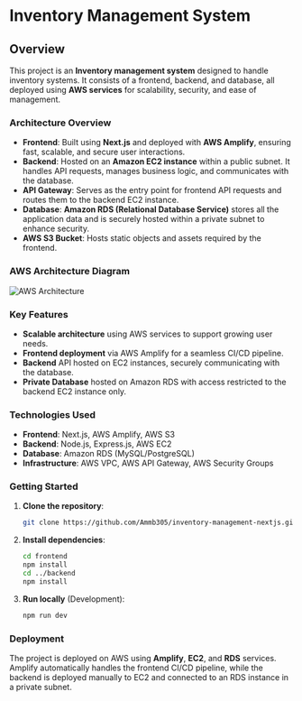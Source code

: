 # Inventory Management System

## Overview
This project is an **Inventory management system** designed to handle inventory systems. It consists of a frontend, backend, and database, all deployed using **AWS services** for scalability, security, and ease of management.

### Architecture Overview
- **Frontend**: Built using **Next.js** and deployed with **AWS Amplify**, ensuring fast, scalable, and secure user interactions.
- **Backend**: Hosted on an **Amazon EC2 instance** within a public subnet. It handles API requests, manages business logic, and communicates with the database.
- **API Gateway**: Serves as the entry point for frontend API requests and routes them to the backend EC2 instance.
- **Database**: **Amazon RDS (Relational Database Service)** stores all the application data and is securely hosted within a private subnet to enhance security.
- **AWS S3 Bucket**: Hosts static objects and assets required by the frontend.

### AWS Architecture Diagram
![AWS Architecture](https://github.com/user-attachments/assets/1dd738a7-1f3c-415f-a533-01fd66800c85)

### Key Features
- **Scalable architecture** using AWS services to support growing user needs.
- **Frontend deployment** via AWS Amplify for a seamless CI/CD pipeline.
- **Backend** API hosted on EC2 instances, securely communicating with the database.
- **Private Database** hosted on Amazon RDS with access restricted to the backend EC2 instance only.

### Technologies Used
- **Frontend**: Next.js, AWS Amplify, AWS S3
- **Backend**: Node.js, Express.js, AWS EC2
- **Database**: Amazon RDS (MySQL/PostgreSQL)
- **Infrastructure**: AWS VPC, AWS API Gateway, AWS Security Groups

### Getting Started
1. **Clone the repository**:
    ```bash
    git clone https://github.com/Ammb305/inventory-management-nextjs.git
    ```
2. **Install dependencies**:
    ```bash
    cd frontend
    npm install
    cd ../backend
    npm install
    ```
3. **Run locally** (Development):
    ```bash
    npm run dev
    ```

### Deployment
The project is deployed on AWS using **Amplify**, **EC2**, and **RDS** services. Amplify automatically handles the frontend CI/CD pipeline, while the backend is deployed manually to EC2 and connected to an RDS instance in a private subnet.





